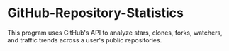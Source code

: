 # GitHub-Repository-Statistics
This program uses GitHub's API to analyze stars, clones, forks, watchers, and traffic trends across a user's public repositories. 
